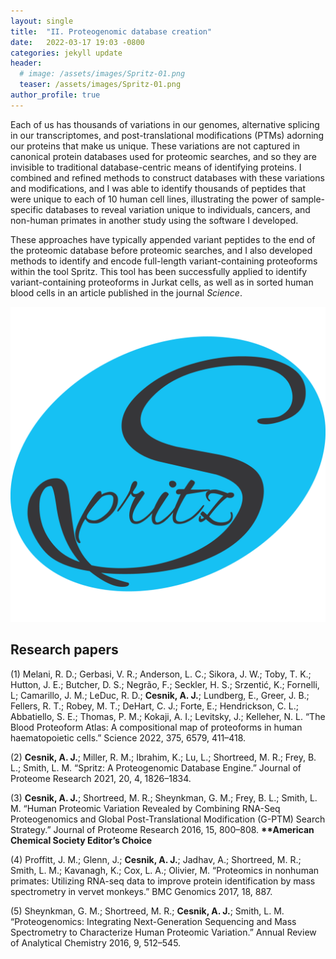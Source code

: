 ```yaml
---
layout: single
title:  "II. Proteogenomic database creation"
date:   2022-03-17 19:03 -0800
categories: jekyll update
header:
  # image: /assets/images/Spritz-01.png
  teaser: /assets/images/Spritz-01.png
author_profile: true
---
```


Each of us has thousands of variations in our genomes, alternative splicing in our transcriptomes, and post-translational modifications (PTMs) adorning our proteins that make us unique. These variations are not captured in canonical protein databases used for proteomic searches, and so they are invisible to traditional database-centric means of identifying proteins. I combined and refined methods to construct databases with these variations and modifications, and I was able to identify thousands of peptides that were unique to each of 10 human cell lines, illustrating the power of sample-specific databases to reveal variation unique to individuals, cancers, and non-human primates in another study using the software I developed.

These approaches have typically appended variant peptides to the end of the proteomic database before proteomic searches, and I also developed methods to identify and encode full-length variant-containing proteoforms within the tool Spritz. This tool has been successfully applied to identify variant-containing proteoforms in Jurkat cells, as well as in sorted human blood cells in an article published in the journal _Science_.

![spritz](/assets/images/Spritz-01.png)

## Research papers
(1) Melani, R. D.; Gerbasi, V. R.; Anderson, L. C.; Sikora, J. W.; Toby, T. K.; Hutton, J. E.; Butcher, D. S.; Negrão, F.; Seckler, H. S.; Srzentić, K.; Fornelli, L; Camarillo, J. M.; LeDuc, R. D.; **Cesnik, A. J.**; Lundberg, E., Greer, J. B.; Fellers, R. T.; Robey, M. T.; DeHart, C. J.; Forte, E.; Hendrickson, C. L.; Abbatiello, S. E.; Thomas, P. M.; Kokaji, A. I.; Levitsky, J.; Kelleher, N. L. “The Blood Proteoform Atlas: A compositional map of proteoforms in human haematopoietic cells.” Science 2022, 375, 6579, 411–418.

(2) **Cesnik, A. J.**; Miller, R. M.; Ibrahim, K.; Lu, L.; Shortreed, M. R.; Frey, B. L.; Smith, L. M. “Spritz: A Proteogenomic Database Engine.” Journal of Proteome Research 2021, 20, 4, 1826–1834.

(3) **Cesnik, A. J.**; Shortreed, M. R.; Sheynkman, G. M.; Frey, B. L.; Smith, L. M. “Human Proteomic Variation Revealed by Combining RNA-Seq Proteogenomics and Global Post-Translational Modification (G-PTM) Search Strategy.” Journal of Proteome Research 2016, 15, 800–808. **\*\*American Chemical Society Editor’s Choice**

(4) Proffitt, J. M.; Glenn, J.; **Cesnik, A. J.**; Jadhav, A.; Shortreed, M. R.; Smith, L. M.; Kavanagh, K.; Cox, L. A.; Olivier, M. “Proteomics in non­human primates: Utilizing RNA-­seq data to improve protein identification by mass spectrometry in vervet monkeys.” BMC Genomics 2017, 18, 887.

(5) Sheynkman, G. M.; Shortreed, M. R.; **Cesnik, A. J.**; Smith, L. M. “Proteogenomics: Integrating Next­-Generation Sequencing and Mass Spectrometry to Characterize Human Proteomic Variation.” Annual Review of Analytical Chemistry 2016, 9, 512–545.